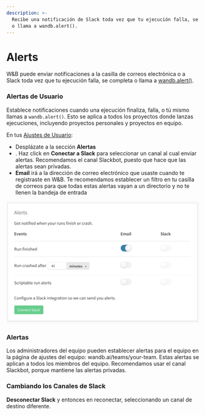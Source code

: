 ```yaml
---
description: >-
  Recibe una notificación de Slack toda vez que tu ejecución falla, se completa
  o llama a wandb.alert().
---
```


# Alerts

W&B puede enviar notificaciones a la casilla de correos electrónica o a Slack toda vez que tu ejecución falla, se completa o llama a [wandb.alert\(\)](https://docs.wandb.ai/library/wandb.alert).

###  Alertas de Usuario

Establece notificaciones cuando una ejecución finaliza, falla, o tú mismo llamas a `wandb.alert()`. Esto se aplica a todos los proyectos donde lanzas ejecuciones, incluyendo proyectos personales y proyectos en equipo.

En tus [Ajustes de Usuario](https://wandb.ai/settings):

*  Desplázate a la sección **Alertas**
* . Haz click en **Conectar a Slack** para seleccionar un canal al cual enviar alertas. Recomendamos el canal Slackbot, puesto que hace que las alertas sean privadas.
* **Email** irá a la dirección de correo electrónico que usaste cuando te registraste en W&B. Te recomendamos establecer un filtro en tu casilla de correos para que todas estas alertas vayan a un directorio y no te llenen la bandeja de entrada

![](../../.gitbook/assets/demo-connect-slack.png)

### Alertas

Los administradores del equipo pueden establecer alertas para el equipo en la página de ajustes del equipo: wandb.ai/teams/your-team. Estas alertas se aplican a todos los miembros del equipo. Recomendamos usar el canal Slackbot, porque mantiene las alertas privadas.

### Cambiando los Canales de Slack

**Desconectar Slack** y entonces en reconectar, seleccionando un canal de destino diferente.

